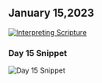 ## January 15,2023

[![Interpreting Scripture](https://raw.githubusercontent.com/linusjf/CIAY/main/January/jpgs/Day015.jpg)](https://youtu.be/gS4ndVFUaWU "Interpreting Scripture")

### Day 15 Snippet

![Day 15 Snippet](https://raw.githubusercontent.com/linusjf/CIAY/refs/heads/main/January/jpgs/Day15Snippet.jpg)
